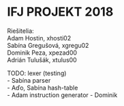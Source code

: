 # IFJ PROJEKT 2018

Riešitelia:<br />
Adam Hostin, xhosti02<br />
Sabína Gregušová, xgregu02<br />
Dominik Peza, xpezad00<br />
Adrián Tulušák, xtulus00

TODO:
lexer (testing)<br /> - Sabína
parser<br /> - Aďo, Sabína
hash-table<br /> - Adam
instruction generator - Dominik

